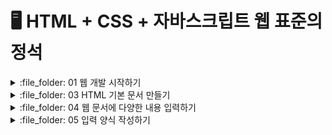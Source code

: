 # 🖥️ HTML + CSS + 자바스크립트 웹 표준의 정석

<details>
<summary> :file_folder: 01 웹 개발 시작하기 </summary>
<div markdown="1">

#### 🔖 [01 웹 개발 시작하기](https://github.com/Seonghyun-Park/Web/blob/main/01%20웹%20개발%20시작하기.md)

</div>
</details>

<details>
<summary> :file_folder: 03 HTML 기본 문서 만들기 </summary>
<div markdown="1">

#### 🔖 [03 HTML 기본 문서 만들기](https://github.com/Seonghyun-Park/Web/blob/main/03%20HTML%20기본문서%20만들기.md)

</div>
</details>

<details>
<summary> :file_folder: 04 웹 문서에 다양한 내용 입력하기 </summary>
<div markdown="1">

#### 🔖 [04-1 텍스트 입력하기](https://github.com/Seonghyun-Park/Web/blob/main/04-1%20텍스트%20입력하기.md)

#### 🔖 [04-2 목록 만들기](https://github.com/Seonghyun-Park/Web/blob/main/04-2%20목록%20만들기.md)

#### 🔖 [04-3 표 만들기](https://github.com/Seonghyun-Park/Web/blob/main/04-3%20표%20만들기.md)

#### 🔖 [04-4 이미지 삽입하기](https://github.com/Seonghyun-Park/Web/blob/main/04-4%20이미지%20삽입하기.md)

#### 🔖 [04-5 오디오와 비디오 삽입하기](https://github.com/Seonghyun-Park/Web/blob/main/04-5%20오디오와%20비디오%20삽입하기.md)

#### 🔖 [04-6 하이퍼링크 삽입하기](https://github.com/Seonghyun-Park/Web/blob/main/04-6%20하이퍼링크%20삽입하기.md)

#### 🔖 [04-7 마무리 문제](https://github.com/Seonghyun-Park/Web/blob/main/04-7%20마무리%20문제.md)

</div>
</details>

<details>
<summary> :file_folder: 05 입력 양식 작성하기 </summary>
<div markdown="1">

#### 🔖 [05-1 폼 삽입하기](https://github.com/Seonghyun-Park/Web/blob/main/05-1%20폼%20삽입하기.md)

#### 🔖 [05-2 사용자 입력을 위한 input 태그](https://github.com/Seonghyun-Park/Web/blob/main/05-2%20사용자%20입력을%20위한%20input%20태그.md)

#### 🔖 [05-3 input 태그의 주요 속성](https://github.com/Seonghyun-Park/Web/blob/main/05-3%20input%20태그의%20주요%20속성.md)

#### 🔖 [05-4 폼에서 사용하는 여러가지 태그](https://github.com/Seonghyun-Park/Web/blob/main/05-4%20폼에서%20사용하는%20여러가지%20태그.md)

#### 🔖 [05-5 마무리 문제](https://github.com/Seonghyun-Park/Web/blob/main/05-5%20마무리%20문제.md)

</div>
</details>
